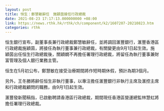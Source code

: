 ```yaml
---
layout: post
title: 恒生：鄭慧敏辭任　施穎茵接任行政總裁
date: 2021-08-23 17:17:13.000000000 +08:00
link: https://news.rthk.hk/rthk/ch/component/k2/1607207-20210823.htm
categories: rthk
---
```


恒生銀行宣布，副董事長兼行政總裁鄭慧敏辭任，並將調回滙豐銀行，滙豐香港區行政總裁施穎茵，將接任為執行董事兼行政總裁，有關變更由9月1日起生效。施穎茵出任恒生行政總裁後，關穎嫺不再擔任署理行政總裁，將留任為執行董事兼財富管理及個人銀行業務主管。

恒生在5月初公布，鄭慧敏在接受治療期間將作短時期休假，預計為期3個月。

另外，王冬勝將辭任恒生非執行董事，以專注擔任滙豐銀行非執行主席及滙控主席和行政總裁顧問的職務，由9月1日起生效。

滙豐發新聞稿指，已啟動聘請香港區行政總裁，期間現任香港區營運總監林慧虹將擔任署理行政總裁。
